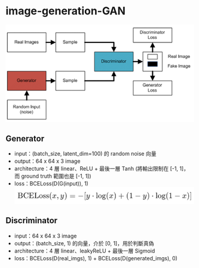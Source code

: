 # image-generation-GAN
![alt text](architecture.png)
## Generator
- input：(batch_size, latent_dim=100) 的 random noise 向量
- output：64 x 64 x 3 image
- architecture：4 層 linear、ReLU + 最後一層 Tanh (將輸出限制在 [-1, 1]，而 ground truth 範圍也是 [-1, 1])
- loss：BCELoss(D(G(input)), 1)  
![alt text](loss.png)

## Discriminator
- input：64 x 64 x 3 image
- output：(batch_size, 1) 的向量，介於 [0, 1]，用於判斷真偽
- architecture：4 層 linear、leakyReLU + 最後一層 Sigmoid
- loss：BCELoss(D(real_imgs), 1) + BCELoss(D(generated_imgs), 0)